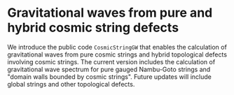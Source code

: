 # Gravitational waves from pure and hybrid cosmic string defects
We introduce the public code `CosmicStringGW` that enables the calculation of gravitational waves from pure cosmic strings and hybrid topological defects involving cosmic strings. The current version includes the calculation of gravitational wave spectrum for pure gauged Nambu-Goto strings and "domain walls bounded by cosmic strings". Future updates will include global strings and other topological defects.

